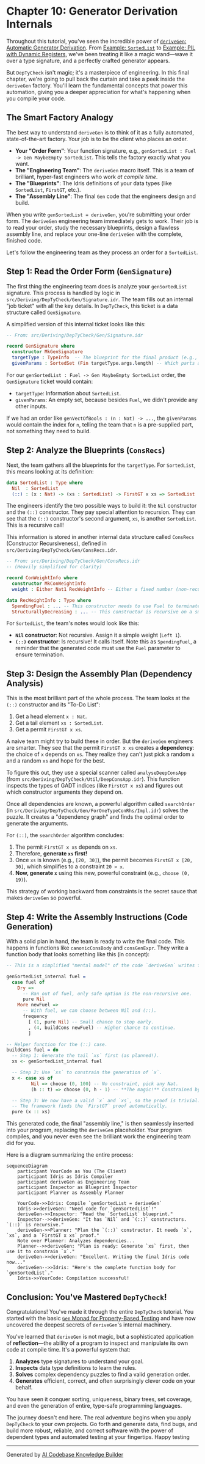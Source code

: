 # Chapter 10: Generator Derivation Internals

Throughout this tutorial, you've seen the incredible power of [`deriveGen`: Automatic Generator Derivation](02__derivegen___automatic_generator_derivation_.md). From [Example: `SortedList`](03_example___sortedlist__.md) to [Example: PIL with Dynamic Registers](09_example__pil_with_dynamic_registers_.md), we've been treating it like a magic wand—wave it over a type signature, and a perfectly crafted generator appears.

But `DepTyCheck` isn't magic; it's a masterpiece of engineering. In this final chapter, we're going to pull back the curtain and take a peek inside the `deriveGen` factory. You'll learn the fundamental concepts that power this automation, giving you a deeper appreciation for what's happening when you compile your code.

## The Smart Factory Analogy

The best way to understand `deriveGen` is to think of it as a fully automated, state-of-the-art factory. Your job is to be the client who places an order.

*   **Your "Order Form"**: Your function signature, e.g., `genSortedList : Fuel -> Gen MaybeEmpty SortedList`. This tells the factory exactly what you want.
*   **The "Engineering Team"**: The `deriveGen` macro itself. This is a team of brilliant, hyper-fast engineers who work *at compile time*.
*   **The "Blueprints"**: The Idris definitions of your data types (like `SortedList`, `FirstGT`, etc.).
*   **The "Assembly Line"**: The final `Gen` code that the engineers design and build.

When you write `genSortedList = deriveGen`, you're submitting your order form. The `deriveGen` engineering team immediately gets to work. Their job is to read your order, study the necessary blueprints, design a flawless assembly line, and replace your one-line `deriveGen` with the complete, finished code.

Let's follow the engineering team as they process an order for a `SortedList`.

## Step 1: Read the Order Form (`GenSignature`)

The first thing the engineering team does is analyze your `genSortedList` signature. This process is handled by logic in `src/Deriving/DepTyCheck/Gen/Signature.idr`. The team fills out an internal "job ticket" with all the key details. In `DepTyCheck`, this ticket is a data structure called `GenSignature`.

A simplified version of this internal ticket looks like this:

```idris
-- From: src/Deriving/DepTyCheck/Gen/Signature.idr

record GenSignature where
  constructor MkGenSignature
  targetType : TypeInfo  -- The blueprint for the final product (e.g., `SortedList`)
  givenParams : SortedSet (Fin targetType.args.length) -- Which parts are "given" (none in this case)
```

For our `genSortedList : Fuel -> Gen MaybeEmpty SortedList` order, the `GenSignature` ticket would contain:
*   `targetType`: Information about `SortedList`.
*   `givenParams`: An empty set, because besides `Fuel`, we didn't provide any other inputs.

If we had an order like `genVectOfBools : (n : Nat) -> ...`, the `givenParams` would contain the index for `n`, telling the team that `n` is a pre-supplied part, not something they need to build.

## Step 2: Analyze the Blueprints (`ConsRecs`)

Next, the team gathers all the blueprints for the `targetType`. For `SortedList`, this means looking at its definition:

```idris
data SortedList : Type where
  Nil  : SortedList
  (::) : (x : Nat) -> (xs : SortedList) -> FirstGT x xs => SortedList
```

The engineers identify the two possible ways to build it: the `Nil` constructor and the `(::)` constructor. They pay special attention to recursion. They can see that the `(::)` constructor's second argument, `xs`, is another `SortedList`. This is a recursive call!

This information is stored in another internal data structure called `ConsRecs` (Constructor Recursiveness), defined in `src/Deriving/DepTyCheck/Gen/ConsRecs.idr`.

```idris
-- From: src/Deriving/DepTyCheck/Gen/ConsRecs.idr
-- (Heavily simplified for clarity)

record ConWeightInfo where
  constructor MkConWeightInfo
  weight : Either Nat1 RecWeightInfo -- Either a fixed number (non-recursive) or recursion details

data RecWeightInfo : Type where
  SpendingFuel : ... -- This constructor needs to use Fuel to terminate
  StructurallyDecreasing : ... -- This constructor is recursive on a smaller part
```

For `SortedList`, the team's notes would look like this:
*   **`Nil` constructor**: Not recursive. Assign it a simple weight (`Left 1`).
*   **`(::)` constructor**: Is recursive! It calls itself. Note this as `SpendingFuel`, a reminder that the generated code must use the `Fuel` parameter to ensure termination.

## Step 3: Design the Assembly Plan (Dependency Analysis)

This is the most brilliant part of the whole process. The team looks at the `(::)` constructor and its "To-Do List":
1.  Get a head element `x : Nat`.
2.  Get a tail element `xs : SortedList`.
3.  Get a permit `FirstGT x xs`.

A naive team might try to build these in order. But the `deriveGen` engineers are smarter. They see that the permit `FirstGT x xs` creates a **dependency**: the choice of `x` depends on `xs`. They realize they can't just pick a random `x` and a random `xs` and hope for the best.

To figure this out, they use a special scanner called `analyseDeepConsApp` (from `src/Deriving/DepTyCheck/Util/DeepConsApp.idr`). This function inspects the types of GADT indices (like `FirstGT x xs`) and figures out which constructor arguments they depend on.

Once all dependencies are known, a powerful algorithm called `searchOrder` (in `src/Deriving/DepTyCheck/Gen/ForOneTypeConRhs/Impl.idr`) solves the puzzle. It creates a "dependency graph" and finds the optimal order to generate the arguments.

For `(::)`, the `searchOrder` algorithm concludes:
1.  The permit `FirstGT x xs` depends on `xs`.
2.  Therefore, **generate `xs` first!**
3.  Once `xs` is known (e.g., `[20, 30]`), the permit becomes `FirstGT x [20, 30]`, which simplifies to a constraint `20 > x`.
4.  **Now, generate `x`** using this new, powerful constraint (e.g., `choose (0, 19)`).

This strategy of working backward from constraints is the secret sauce that makes `deriveGen` so powerful.

## Step 4: Write the Assembly Instructions (Code Generation)

With a solid plan in hand, the team is ready to write the final code. This happens in functions like `canonicConsBody` and `consGenExpr`. They write a function body that looks something like this (in concept):

```idris
-- This is a simplified "mental model" of the code `deriveGen` writes for you.

genSortedList_internal fuel =
  case fuel of
    Dry =>
      -- Ran out of fuel, only safe option is the non-recursive one.
      pure Nil
    More newFuel =>
      -- With fuel, we can choose between Nil and (::).
      frequency
        [ (1, pure Nil) -- Small chance to stop early.
        , (4, buildCons newFuel) -- Higher chance to continue.
        ]

-- Helper function for the (::) case.
buildCons fuel = do
  -- Step 1: Generate the tail `xs` first (as planned!).
  xs <- genSortedList_internal fuel

  -- Step 2: Use `xs` to constrain the generation of `x`.
  x <- case xs of
         Nil => choose (0, 100) -- No constraint, pick any Nat.
         (h :: t) => choose (0, h - 1) -- **The magic!** Constrained by `h`.

  -- Step 3: We now have a valid `x` and `xs`, so the proof is trivial.
  -- The framework finds the `FirstGT` proof automatically.
  pure (x :: xs)
```

This generated code, the final "assembly line," is then seamlessly inserted into your program, replacing the `deriveGen` placeholder. Your program compiles, and you never even see the brilliant work the engineering team did for you.

Here is a diagram summarizing the entire process:

```mermaid
sequenceDiagram
    participant YourCode as You (The Client)
    participant Idris as Idris Compiler
    participant deriveGen as Engineering Team
    participant Inspector as Blueprint Inspector
    participant Planner as Assembly Planner

    YourCode->>Idris: Compile `genSortedList = deriveGen`
    Idris->>deriveGen: "Need code for `genSortedList`!"
    deriveGen->>Inspector: "Read the `SortedList` blueprint."
    Inspector-->>deriveGen: "It has `Nil` and `(::)` constructors. `(::)` is recursive."
    deriveGen->>Planner: "Plan the `(::)` constructor. It needs `x`, `xs`, and a `FirstGT x xs` proof."
    Note over Planner: Analyzes dependencies...
    Planner-->>deriveGen: "Plan is ready: Generate `xs` first, then use it to constrain `x`."
    deriveGen->>deriveGen: "Excellent. Writing the final Idris code now..."
    deriveGen-->>Idris: "Here's the complete function body for `genSortedList`."
    Idris->>YourCode: Compilation successful!
```

## Conclusion: You've Mastered `DepTyCheck`!

Congratulations! You've made it through the entire `DepTyCheck` tutorial. You started with the basic [`Gen` Monad for Property-Based Testing](01__gen__monad_for_property_based_testing_.md) and have now uncovered the deepest secrets of `deriveGen`'s internal machinery.

You've learned that `deriveGen` is not magic, but a sophisticated application of **reflection**—the ability of a program to inspect and manipulate its own code at compile time. It's a powerful system that:
1.  **Analyzes** type signatures to understand your goal.
2.  **Inspects** data type definitions to learn the rules.
3.  **Solves** complex dependency puzzles to find a valid generation order.
4.  **Generates** efficient, correct, and often surprisingly clever code on your behalf.

You have seen it conquer sorting, uniqueness, binary trees, set coverage, and even the generation of entire, type-safe programming languages.

The journey doesn't end here. The real adventure begins when you apply `DepTyCheck` to your own projects. Go forth and generate data, find bugs, and build more robust, reliable, and correct software with the power of dependent types and automated testing at your fingertips. Happy testing

---

Generated by [AI Codebase Knowledge Builder](https://github.com/The-Pocket/Tutorial-Codebase-Knowledge)
